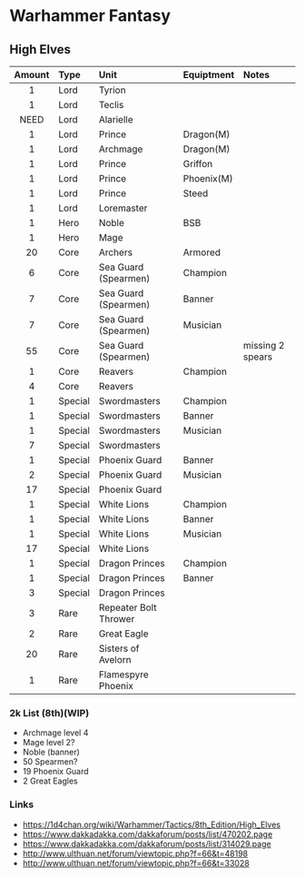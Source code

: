 # Warhammer Fantasy

## High Elves

| Amount | Type    | Unit                  | Equiptment | Notes            |
|:------:|:--------|:----------------------|:-----------|:-----------------|
|      1 | Lord    | Tyrion                |            |                  |
|      1 | Lord    | Teclis                |            |                  |
|   NEED | Lord    | Alarielle             |            |                  |
|      1 | Lord    | Prince                | Dragon(M)  |                  |
|      1 | Lord    | Archmage              | Dragon(M)  |                  |
|      1 | Lord    | Prince                | Griffon    |                  |
|      1 | Lord    | Prince                | Phoenix(M) |                  |
|      1 | Lord    | Prince                | Steed      |                  |
|      1 | Lord    | Loremaster            |            |                  |
|      1 | Hero    | Noble                 | BSB        |                  |
|      1 | Hero    | Mage                  |            |                  |
|     20 | Core    | Archers               | Armored    |                  |
|      6 | Core    | Sea Guard (Spearmen)  | Champion   |                  |
|      7 | Core    | Sea Guard (Spearmen)  | Banner     |                  |
|      7 | Core    | Sea Guard (Spearmen)  | Musician   |                  |
|     55 | Core    | Sea Guard (Spearmen)  |            | missing 2 spears |
|      1 | Core    | Reavers               | Champion   |                  |
|      4 | Core    | Reavers               |            |                  |
|      1 | Special | Swordmasters          | Champion   |                  |
|      1 | Special | Swordmasters          | Banner     |                  |
|      1 | Special | Swordmasters          | Musician   |                  |
|      7 | Special | Swordmasters          |            |                  |
|      1 | Special | Phoenix Guard         | Banner     |                  |
|      2 | Special | Phoenix Guard         | Musician   |                  |
|     17 | Special | Phoenix Guard         |            |                  |
|      1 | Special | White Lions           | Champion   |                  |
|      1 | Special | White Lions           | Banner     |                  |
|      1 | Special | White Lions           | Musician   |                  |
|     17 | Special | White Lions           |            |                  |
|      1 | Special | Dragon Princes        | Champion   |                  |
|      1 | Special | Dragon Princes        | Banner     |                  |
|      3 | Special | Dragon Princes        |            |                  |
|      3 | Rare    | Repeater Bolt Thrower |            |                  |
|      2 | Rare    | Great Eagle           |            |                  |
|     20 | Rare    | Sisters of Avelorn    |            |                  |
|      1 | Rare    | Flamespyre Phoenix    |            |                  |

### 2k List (8th)(WIP)
- Archmage level 4
- Mage level 2?
- Noble (banner)
- 50 Spearmen?
- 19 Phoenix Guard
- 2 Great Eagles

### Links
- https://1d4chan.org/wiki/Warhammer/Tactics/8th_Edition/High_Elves
- https://www.dakkadakka.com/dakkaforum/posts/list/470202.page
- https://www.dakkadakka.com/dakkaforum/posts/list/314029.page
- http://www.ulthuan.net/forum/viewtopic.php?f=66&t=48198
- http://www.ulthuan.net/forum/viewtopic.php?f=66&t=33028
